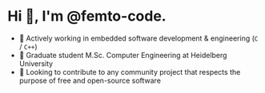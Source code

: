 # Hi 👋, I'm @femto-code.

- 👀 Actively working in embedded software development & engineering (`C` / `C++`)
- 🌱 Graduate student M.Sc. Computer Engineering at Heidelberg University
- 💞️ Looking to contribute to any community project that respects the purpose of free and open-source software
